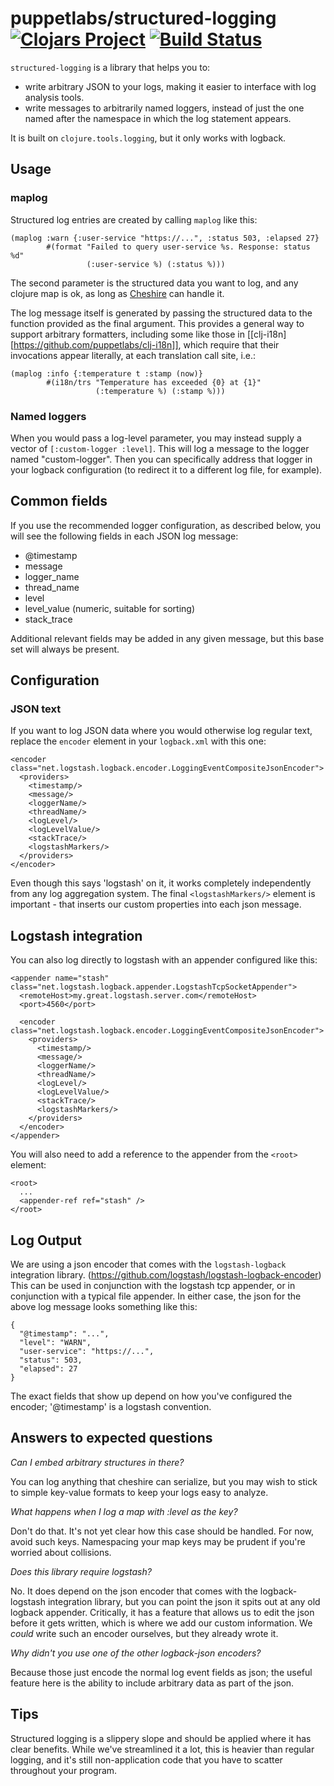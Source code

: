 # puppetlabs/structured-logging [![Clojars Project](https://img.shields.io/clojars/v/puppetlabs/structured-logging.svg)](https://clojars.org/puppetlabs/structured-logging) [![Build Status](https://travis-ci.org/puppetlabs/structured-logging.svg?branch=master)](https://travis-ci.org/puppetlabs/structured-logging)

`structured-logging` is a library that helps you to:
 - write arbitrary JSON to your logs, making it easier to interface with log analysis tools.
 - write messages to arbitrarily named loggers, instead of just the one named
   after the namespace in which the log statement appears.

It is built on `clojure.tools.logging`, but it only works with logback. 

## Usage

### maplog

Structured log entries are created by calling `maplog` like this:

    (maplog :warn {:user-service "https://...", :status 503, :elapsed 27}
            #(format "Failed to query user-service %s. Response: status %d"
                     (:user-service %) (:status %)))

The second parameter is the structured data you want to log, and any
clojure map is ok, as long as
[Cheshire](https://github.com/dakrone/cheshire) can handle it.

The log message itself is generated by passing the structured data to
the function provided as the final argument.  This provides a general
way to support arbitrary formatters, including some like those in
[[clj-i18n][https://github.com/puppetlabs/clj-i18n]], which require
that their invocations appear literally, at each translation call
site, i.e.:

    (maplog :info {:temperature t :stamp (now)}
            #(i18n/trs "Temperature has exceeded {0} at {1}"
                       (:temperature %) (:stamp %)))

### Named loggers

When you would pass a log-level parameter, you may instead supply a vector of
`[:custom-logger :level]`. This will log a message to the logger named
"custom-logger". Then you can specifically address that logger in your logback
configuration (to redirect it to a different log file, for example).

## Common fields

If you use the recommended logger configuration, as described below, you will
see the following fields in each JSON log message:

* @timestamp
* message
* logger_name
* thread_name
* level
* level_value (numeric, suitable for sorting)
* stack_trace

Additional relevant fields may be added in any given message, but this base set
will always be present.

## Configuration
### JSON text

If you want to log JSON data where you would otherwise log regular text, replace the `encoder` element in
your `logback.xml` with this one:

    <encoder class="net.logstash.logback.encoder.LoggingEventCompositeJsonEncoder">
      <providers>
        <timestamp/>
        <message/>
        <loggerName/>
        <threadName/>
        <logLevel/>
        <logLevelValue/>
        <stackTrace/>
        <logstashMarkers/>
      </providers>
    </encoder>

Even though this says 'logstash' on it, it works completely independently from
any log aggregation system. The final `<logstashMarkers/>` element is
important - that inserts our custom properties into each json message.

## Logstash integration

You can also log directly to logstash with an appender configured like this:

    <appender name="stash" class="net.logstash.logback.appender.LogstashTcpSocketAppender">
      <remoteHost>my.great.logstash.server.com</remoteHost>
      <port>4560</port>

      <encoder class="net.logstash.logback.encoder.LoggingEventCompositeJsonEncoder">
        <providers>
          <timestamp/>
          <message/>
          <loggerName/>
          <threadName/>
          <logLevel/>
          <logLevelValue/>
          <stackTrace/>
          <logstashMarkers/>
        </providers>
      </encoder>
    </appender>

You will also need to add a reference to the appender from the `<root>` element:

    <root>
      ... 
      <appender-ref ref="stash" />
    </root>



## Log Output

We are using a json encoder that comes with the `logstash-logback` integration
library. (https://github.com/logstash/logstash-logback-encoder) This can be used
in conjunction with the logstash tcp appender, or in conjunction with a typical
file appender. In either case, the json for the above log message looks
something like this:

    {
      "@timestamp": "...",
      "level": "WARN",
      "user-service": "https://...",
      "status": 503,
      "elapsed": 27
    }

The exact fields that show up depend on how you've configured the encoder;
'@timestamp' is a logstash convention.

## Answers to expected questions

*Can I embed arbitrary structures in there?*

You can log anything that cheshire can serialize, but you may wish to stick
to simple key-value formats to keep your logs easy to analyze.

*What happens when I log a map with :level as the key?*

Don't do that. It's not yet clear how this case should be handled. For now,
avoid such keys. Namespacing your map keys may be prudent if you're worried
about collisions.

*Does this library require logstash?*

No. It does depend on the json encoder that comes with the logback-logstash
integration library, but you can point the json it spits out at any old logback
appender. Critically, it has a feature that allows us to edit the json before it
gets written, which is where we add our custom information. We *could* write
such an encoder ourselves, but they already wrote it.

*Why didn't you use one of the other logback-json encoders?*

Because those just encode the normal log event fields as json; the useful
feature here is the ability to include arbitrary data as part of the json.

## Tips

Structured logging is a slippery slope and should be applied where it has
clear benefits. While we've streamlined it a lot, this is heavier than regular
logging, and it's still non-application code that you have to scatter throughout
your program.
